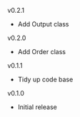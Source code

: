 v0.2.1
* Add Output class
 
v0.2.0
* Add Order class
 
v0.1.1
* Tidy up code base
 
v0.1.0
* Initial release
